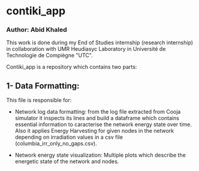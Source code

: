 # contiki_app

### Author: Abid Khaled
This work is done during my End of Studies internship (research internship) in collaboration with UMR Heudiasyc Laboratory in Université de Technologie de Compiègne "UTC".

Contiki_app is a repository which contains two parts:
## 1- Data Formatting:
This file is responsible for:
- Network log data formatting: from the log file extracted from Cooja simulator it inspects its lines and build a dataframe which contains essential information to caracterise the network energy state over time.
Also it applies Energy Harvesting for given nodes in the network depending on irradiation values in a csv file (columbia_irr_only_no_gaps.csv).

- Network energy state visualization: Multiple plots which describe the energetic state of the network and nodes.
